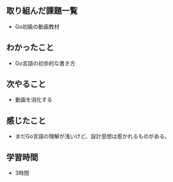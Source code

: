 ## 取り組んだ課題一覧
- Go初級の動画教材

## わかったこと
- Go言語の初歩的な書き方

## 次やること
- 動画を消化する

## 感じたこと
- まだGo言語の理解が浅いけど、設計思想は惹かれるものがある。

## 学習時間
- 3時間